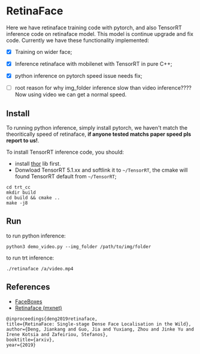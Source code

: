 # RetinaFace

Here we have retinaface training code with pytorch, and also TensorRT inference code on retinaface model. This model is continue upgrade and fix code. Currently we have these functionality implemented:

- [x] Training on wider face;
- [x] Inference retinaface with mobilenet with TensorRT in pure C++;
- [x] python inference on pytorch speed issue needs fix;
- [ ] root reason for why img_folder inference slow than video inference????  Now using video we can get a normal speed.



## Install

To running python inference, simply install pytorch, we haven't match the theoritically speed of retinaface, **if anyone tested matchs paper speed pls report to us!**.

To install TensorRT inference code, you should:

- install [thor](https://github.com/jinfagang/thor) lib first.
- Donwload TensorRT 5.1.xx and softlink it to `~/TensorRT`, the cmake will found TensorRT default from `~/TensorRT`;

```
cd trt_cc
mkdir build
cd build && cmake ..
make -j8
```



## Run

to run python inference:

```
python3 demo_video.py --img_folder /path/to/img/folder
```

to run trt inference:

```
./retinaface /a/video.mp4
```





## References
- [FaceBoxes](https://github.com/zisianw/FaceBoxes.PyTorch)
- [Retinaface (mxnet)](https://github.com/deepinsight/insightface/tree/master/RetinaFace)
```
@inproceedings{deng2019retinaface,
title={RetinaFace: Single-stage Dense Face Localisation in the Wild},
author={Deng, Jiankang and Guo, Jia and Yuxiang, Zhou and Jinke Yu and Irene Kotsia and Zafeiriou, Stefanos},
booktitle={arxiv},
year={2019}
```
